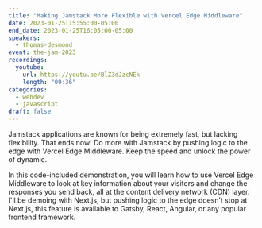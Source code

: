 ```yaml
---
title: "Making Jamstack More Flexible with Vercel Edge Middleware"
date: 2023-01-25T15:55:00-05:00
end_date: 2023-01-25T16:05:00-05:00
speakers:
  - thomas-desmond
event: the-jam-2023
recordings:
  youtube:
    url: https://youtu.be/BlZ3dJzcNEk
    length: "09:36"
categories:
  - webdev
  - javascript
draft: false
---
```


Jamstack applications are known for being extremely fast, but lacking flexibility. That ends now! Do more with Jamstack by pushing logic to the edge with Vercel Edge Middleware. Keep the speed and unlock the power of dynamic.

In this code-included demonstration, you will learn how to use Vercel Edge Middleware to look at key information about your visitors and change the responses you send back, all at the content delivery network (CDN) layer. I'll be demoing with Next.js, but pushing logic to the edge doesn’t stop at Next.js, this feature is available to Gatsby, React, Angular, or any popular frontend framework.